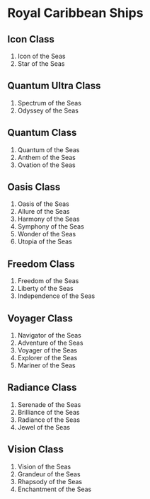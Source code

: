 # Royal Caribbean Ships

## Icon Class
1. Icon of the Seas
2. Star of the Seas

## Quantum Ultra Class
1. Spectrum of the Seas
2. Odyssey of the Seas

## Quantum Class
1. Quantum of the Seas
2. Anthem of the Seas
3. Ovation of the Seas

## Oasis Class
1. Oasis of the Seas
2. Allure of the Seas
3. Harmony of the Seas
4. Symphony of the Seas
5. Wonder of the Seas
6. Utopia of the Seas

## Freedom Class
1. Freedom of the Seas
2. Liberty of the Seas
3. Independence of the Seas

## Voyager Class
1. Navigator of the Seas
2. Adventure of the Seas
3. Voyager of the Seas
4. Explorer of the Seas
5. Mariner of the Seas

## Radiance Class
1. Serenade of the Seas
2. Brilliance of the Seas
3. Radiance of the Seas
4. Jewel of the Seas

## Vision Class
1. Vision of the Seas
2. Grandeur of the Seas
3. Rhapsody of the Seas
4. Enchantment of the Seas
